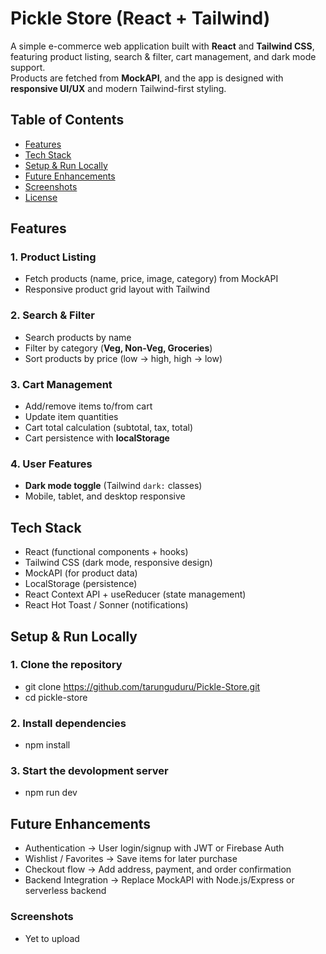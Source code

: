 # Pickle Store (React + Tailwind)

A simple e-commerce web application built with **React** and **Tailwind CSS**, featuring product listing, search & filter, cart management, and dark mode support.  
Products are fetched from **MockAPI**, and the app is designed with **responsive UI/UX** and modern Tailwind-first styling.

## Table of Contents

- [Features](#-features)
- [Tech Stack](#-tech-stack)
- [Setup & Run Locally](#-setup--run-locally)
- [Future Enhancements](#-future-enhancements)
- [Screenshots](#-screenshots-optional)
- [License](#-license)

## Features

### 1. Product Listing

- Fetch products (name, price, image, category) from MockAPI
- Responsive product grid layout with Tailwind

### 2. Search & Filter

- Search products by name
- Filter by category (**Veg, Non-Veg, Groceries**)
- Sort products by price (low → high, high → low)

### 3. Cart Management

- Add/remove items to/from cart
- Update item quantities
- Cart total calculation (subtotal, tax, total)
- Cart persistence with **localStorage**

### 4. User Features

- **Dark mode toggle** (Tailwind `dark:` classes)
- Mobile, tablet, and desktop responsive

## Tech Stack

- React (functional components + hooks)
- Tailwind CSS (dark mode, responsive design)
- MockAPI (for product data)
- LocalStorage (persistence)
- React Context API + useReducer (state management)
- React Hot Toast / Sonner (notifications)

## Setup & Run Locally

### 1. Clone the repository

- git clone https://github.com/tarunguduru/Pickle-Store.git
- cd pickle-store

### 2. Install dependencies

- npm install

### 3. Start the devolopment server

- npm run dev

## Future Enhancements

- Authentication → User login/signup with JWT or Firebase Auth
- Wishlist / Favorites → Save items for later purchase
- Checkout flow → Add address, payment, and order confirmation
- Backend Integration → Replace MockAPI with Node.js/Express or serverless backend

### Screenshots

- Yet to upload
